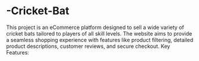 # -Cricket-Bat
 This project is an eCommerce platform designed to sell a wide variety of cricket bats tailored to players of all skill levels. The website aims to provide a seamless shopping experience with features like product filtering, detailed product descriptions, customer reviews, and secure checkout.  Key Features:
